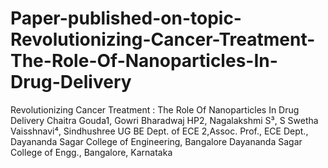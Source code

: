# Paper-published-on-topic-Revolutionizing-Cancer-Treatment-The-Role-Of-Nanoparticles-In-Drug-Delivery
Revolutionizing Cancer Treatment : The Role Of Nanoparticles In Drug Delivery Chaitra Gouda1, Gowri Bharadwaj HP2, Nagalakshmi S³, S Swetha Vaisshnavi⁴, Sindhushree   UG BE Dept. of ECE 2,Assoc. Prof., ECE Dept., Dayananda Sagar College of Engineering, Bangalore Dayananda Sagar College of Engg., Bangalore, Karnataka

